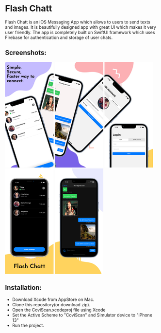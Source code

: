 # Flash Chatt


Flash Chatt is an iOS Messaging App which allows to users to send texts and images. It is beautifully designed app with great UI which makes it very user friendly. 
The app is completely built on SwiftUI framework which uses Firebase for authentication and storage of user chats. 

## Screenshots:

<p float="left">
  <img src="Snapshots/image1.jpeg" width="160" />
  <img src="Snapshots/image2.jpeg" width="160" />
  <img src="Snapshots/image3.jpeg" width="160" />
  <img src="Snapshots/image4.jpeg" width="160" />
  <img src="Snapshots/image5.jpeg" width="160" />
</p>

## Installation:
- Download Xcode from AppStore on Mac. 
- Clone this repository(or download zip). 
- Open the CoviScan.xcodeproj file using Xcode
- Set the Active Scheme to "CoviScan" and Simulator device to "iPhone 13"
- Run the project.
